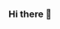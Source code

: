 ### Hi there 👋

<!--
**AuricValdez/AuricValdez** is a ✨ _special_ ✨ repository because its `README.md` (this file) appears on your GitHub profile.

Here are some ideas to get you started:

- 🔭 I’m currently working on improving my programming skills and enhancing my techniques.
- 🌱 I’m currently learning a variety of programming languages that will aid me reaching my goal.
- 👯 I’m looking to collaborate on various projects that will expand my knowledge in my course.
- 🤔 I’m looking for help with creating fun and exciting innovating projects.
- 📫 How to reach me: fryan.auric.valdez@gmail.com

- ⚡ Technical Skills: Computer Literate, Innovative, Great Time Management
- 💻 Programming Languages: Visual Basic, Python, Java, MySQL, C#. C++
-->
